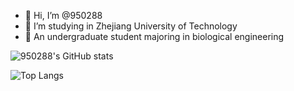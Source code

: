 - 👋 Hi, I’m @950288
- 👀 I’m studying in Zhejiang University of Technology
- 🌲 An undergraduate student majoring in biological engineering

![950288's GitHub stats](https://github-readme-stats.vercel.app/api?username=950288&show_icons=true&theme=tokyonight)

![Top Langs](https://github-readme-stats.vercel.app/api/top-langs/?username=950288&layout=compact)
